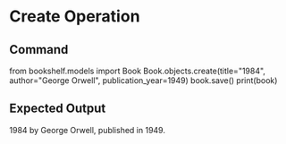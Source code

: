 # Create Operation
## Command
from bookshelf.models import Book
Book.objects.create(title="1984", author="George Orwell", publication_year=1949)
book.save()
print(book)
## Expected Output
1984 by George Orwell, published in 1949.
